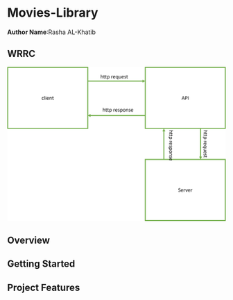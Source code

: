 # Movies-Library


**Author Name**:Rasha AL-Khatib

## WRRC
![](https://github.com/Rashaalkhatib/Movies-Library/blob/Task12/WWRC.png)

## Overview

## Getting Started
<!-- What are the steps that a user must take in order to build this app on their own machine and get it running? -->

## Project Features
<!-- What are the features included in you app -->
